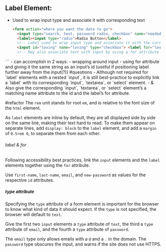 ## Label Element: 
- Used to wrap input type and associate it with corresponding text
  ```html
  <form action="where you want the data to go">
	<input type="search, text, password radio, checkbox" name="needed for processing data when it's sent to the form action location" placeholder="text that shows in the input field" required>
	<label><input type="radio">Radio Button</label> 
	<!-- Label used to wrap input type and associate it with the corresponding text -->
	<input id="loving" name="loving" type="checkbox"> <label for="loving"> Loving </label>
	<!-- May also associate text with input by using a for attribute with the same value as the input's id -->
</form>
```
- can accomplish in 2 ways: 
	- wrapping around input
	- using for attribute and giving it the same string as an input’s id (useful if positioning label further away from the input(?)) #questions 
	- Although not required for `label` elements with a nested `input`, it is still best-practice to explicitly link a `label` with its corresponding `input`, `textarea`, or `select` element. 
	- & Also give the corresponding `input`, `textarea`, or `select` element’s a matching name attribute to the id and the label’s for attribute.

#refactor 
The `rem` unit stands for root `em`, and is relative to the font size of the `html` element.

As `label` elements are inline by default, they are all displayed side by side on the same line, making their text hard to read. To make them appear on separate lines, add `display: block` to the `label` element, and add a `margin` of `0.5rem 0`, to separate them from each other.

###### label & for
Following accessibility best practices, link the `input` elements and the `label` elements together using the `for` attribute.

Use `first-name`, `last-name`, `email`, and `new-password` as values for the respective `id` attributes.

##### type attribute
Specifying the `type` attribute of a form element is important for the browser to know what kind of data it should expect. If the `type` is not specified, the browser will default to `text`.

Give the first two `input` elements a `type` attribute of `text`, the third a `type` attribute of `email`, and the fourth a `type` attribute of `password`.

The `email` type only allows emails with a `@` and a `.` in the domain. The `password` type obscures the input, and warns if the site does not use HTTPS.